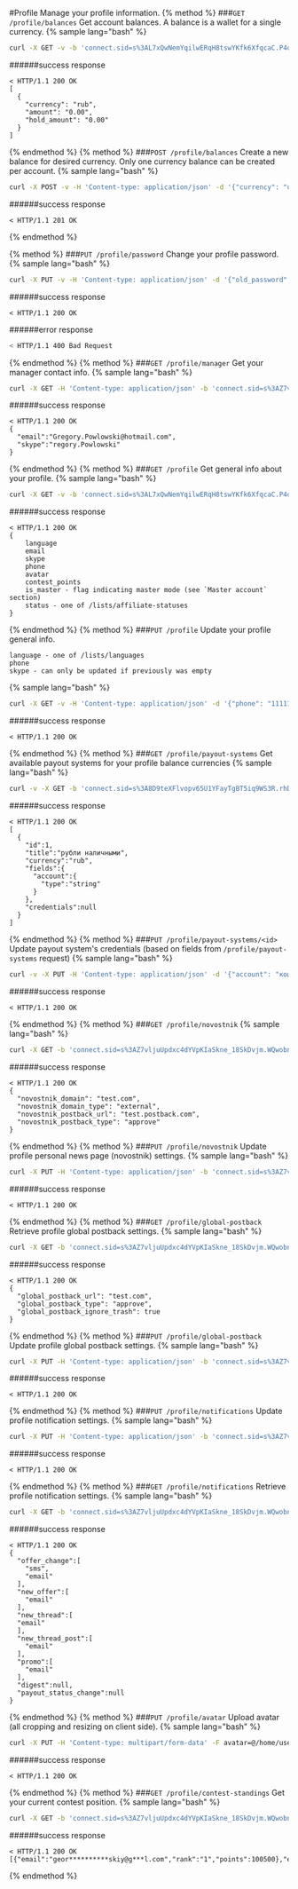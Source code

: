 #Profile
Manage your profile information.
{% method %}
###`GET /profile/balances`
Get account balances. A balance is a wallet for a single currency.
{% sample lang="bash" %}
```bash
curl -X GET -v -b 'connect.sid=s%3AL7xQwNemYqilwERqH8tswYKfk6XfqcaC.P4qkrt3mUix3Dw6A2ze7Z9phswc%2FHIKqGYZ4YJyLYE0' http://dashboard.everad.com/v2/profile/balances
```
######success response
```
< HTTP/1.1 200 OK
[
  {
    "currency": "rub",
    "amount": "0.00",
    "hold_amount": "0.00"
  }
]
```
{% endmethod %}
{% method %}
###`POST /profile/balances`
Create a new balance for desired currency. Only one currency balance can be created per account.
{% sample lang="bash" %}
```bash
curl -X POST -v -H 'Content-type: application/json' -d '{"currency": "usd"}' -b 'connect.sid=s%3AL7xQwNemYqilwERqH8tswYKfk6XfqcaC.P4qkrt3mUix3Dw6A2ze7Z9phswc%2FHIKqGYZ4YJyLYE0' http://dashboard.everad.com/v2/profile/balances
```
######success response
```
< HTTP/1.1 201 OK
```
{% endmethod %}

{% method %}
###`PUT /profile/password`
Change your profile password.
{% sample lang="bash" %}
```bash
curl -X PUT -v -H 'Content-type: application/json' -d '{"old_password": "1", "new_password":"2"}' -b 'connect.sid=s%3AL7xQwNemYqilwERqH8tswYKfk6XfqcaC.P4qkrt3mUix3Dw6A2ze7Z9phswc%2FHIKqGYZ4YJyLYE0' http://dashboard.everad.com/v2/profile/password
```
######success response
```
< HTTP/1.1 200 OK
```
######error response
```bash
< HTTP/1.1 400 Bad Request
```
{% endmethod %}
{% method %}
###`GET /profile/manager`
Get your manager contact info.
{% sample lang="bash" %}
```bash
curl -X GET -H 'Content-type: application/json' -b 'connect.sid=s%3AZ7vljuUpdxc4dYVpKIaSkne_18SkDvjm.WQwobn6eVQ%2BNOo%2FOtmocjGRm8HZcQxw9c2W9ncpa7RM' -v http://dashboard.everad.com/v2/profile/manager
```
######success response
```
< HTTP/1.1 200 OK
{
  "email":"Gregory.Powlowski@hotmail.com",
  "skype":"regory.Powlowski"
}
```
{% endmethod %}
{% method %}
###`GET /profile`
Get general info about your profile.
{% sample lang="bash" %}
```bash
curl -X GET -v -b 'connect.sid=s%3AL7xQwNemYqilwERqH8tswYKfk6XfqcaC.P4qkrt3mUix3Dw6A2ze7Z9phswc%2FHIKqGYZ4YJyLYE0' http://dashboard.everad.com/v2/profile
```
######success response
```
< HTTP/1.1 200 OK
{
    language
    email
    skype
    phone
    avatar
    contest_points
    is_master - flag indicating master mode (see `Master account` section)
    status - one of /lists/affiliate-statuses
}
```
{% endmethod %}
{% method %}
###`PUT /profile`
Update your profile general info.
```
language - one of /lists/languages
phone
skype - can only be updated if previously was empty
```
{% sample lang="bash" %}
```bash
curl -X GET -v -H 'Content-type: application/json' -d '{"phone": "11111"}' -b 'connect.sid=s%3AL7xQwNemYqilwERqH8tswYKfk6XfqcaC.P4qkrt3mUix3Dw6A2ze7Z9phswc%2FHIKqGYZ4YJyLYE0' http://dashboard.everad.com/v2/profile
```
######success response
```
< HTTP/1.1 200 OK
```
{% endmethod %}
{% method %}
###`GET /profile/payout-systems`
Get available payout systems for your profile balance currencies
{% sample lang="bash" %}
```bash
curl -v -X GET -b 'connect.sid=s%3A8D9teXFlvopv65U1YFayTgBT5iq9WS3R.rhDzTzI4blRSzPwGe6P0PNiZa0otDLMvF4rwsEK4QuU' http://dashboard.everad.com/v2/profile/payout-systems
```
######success response
```
< HTTP/1.1 200 OK
[
  {
    "id":1,
    "title":"рубли наличными",
    "currency":"rub",
    "fields":{
      "account":{
        "type":"string"
      }
    },
    "credentials":null
  }
]
```
{% endmethod %}
{% method %}
###`PUT /profile/payout-systems/<id>`
Update payout system's credentials (based on fields from `/profile/payout-systems` request)
{% sample lang="bash" %}
```bash
curl -v -X PUT -H 'Content-type: application/json' -d '{"account": "кошель"}' -b 'connect.sid=s%3A8D9teXFlvopv65U1YFayTgBT5iq9WS3R.rhDzTzI4blRSzPwGe6P0PNiZa0otDLMvF4rwsEK4QuU' http://dashboard.everad.com/v2/profile/payout-systems/1
```
######success response
```
< HTTP/1.1 200 OK
```
{% endmethod %}
{% method %}
###`GET /profile/novostnik`
{% sample lang="bash" %}
```bash
curl -X GET -b 'connect.sid=s%3AZ7vljuUpdxc4dYVpKIaSkne_18SkDvjm.WQwobn6eVQ%2BNOo%2FOtmocjGRm8HZcQxw9c2W9ncpa7RM' -v http://dashboard.everad.com/v2/profile/novostnik
```
######success response
```
< HTTP/1.1 200 OK
{
  "novostnik_domain": "test.com",
  "novostnik_domain_type": "external",
  "novostnik_postback_url": "test.postback.com",
  "novostnik_postback_type": "approve"
}
```
{% endmethod %}
{% method %}
###`PUT /profile/novostnik`
Update profile personal news page (novostnik) settings.
{% sample lang="bash" %}
```bash
curl -X PUT -H 'Content-type: application/json' -b 'connect.sid=s%3AZ7vljuUpdxc4dYVpKIaSkne_18SkDvjm.WQwobn6eVQ%2BNOo%2FOtmocjGRm8HZcQxw9c2W9ncpa7RM' -d '{ "novostnik_domain": "test.com", "novostnik_domain_type": "external", "novostnik_postback_url": "test.postback.com", "novostnik_postback_type": "approve", "novostnik_postback_ignore_trash": true}' -v http://dashboard.everad.com/v2/profile/novostnik
```
######success response
```
< HTTP/1.1 200 OK
```
{% endmethod %}
{% method %}
###`GET /profile/global-postback`
Retrieve profile global postback settings.
{% sample lang="bash" %}
```bash
curl -X GET -b 'connect.sid=s%3AZ7vljuUpdxc4dYVpKIaSkne_18SkDvjm.WQwobn6eVQ%2BNOo%2FOtmocjGRm8HZcQxw9c2W9ncpa7RM' -v http://dashboard.everad.com/v2/profile/global-postback
```
######success response
```
< HTTP/1.1 200 OK
{
  "global_postback_url": "test.com",
  "global_postback_type": "approve",
  "global_postback_ignore_trash": true
}
```
{% endmethod %}
{% method %}
###`PUT /profile/global-postback`
Update profile global postback settings.
{% sample lang="bash" %}
```bash
curl -X PUT -H 'Content-type: application/json' -b 'connect.sid=s%3AZ7vljuUpdxc4dYVpKIaSkne_18SkDvjm.WQwobn6eVQ%2BNOo%2FOtmocjGRm8HZcQxw9c2W9ncpa7RM' -d '{ "global_postback_url": "test.com", "global_postback_type": "approve", "global_postback_ignore_trash": true }' -v http://dashboard.everad.com/v2/profile/global-postback
```
######success response
```
< HTTP/1.1 200 OK
```
{% endmethod %}
{% method %}
###`PUT /profile/notifications`
Update profile notification settings.
{% sample lang="bash" %}
```bash
curl -X PUT -H 'Content-type: application/json' -b 'connect.sid=s%3AZ7vljuUpdxc4dYVpKIaSkne_18SkDvjm.WQwobn6eVQ%2BNOo%2FOtmocjGRm8HZcQxw9c2W9ncpa7RM' -d '{ "offer_change": [], "new_offer": ["sms"], "new_ticket": ["email", "sms"] }' -v http://dashboard.everad.com/v2/profile/notifications
```
######success response
```
< HTTP/1.1 200 OK
```
{% endmethod %}
{% method %}
###`GET /profile/notifications`
Retrieve profile notification settings.
{% sample lang="bash" %}
```bash
curl -X GET -b 'connect.sid=s%3AZ7vljuUpdxc4dYVpKIaSkne_18SkDvjm.WQwobn6eVQ%2BNOo%2FOtmocjGRm8HZcQxw9c2W9ncpa7RM' -v http://dashboard.everad.com/v2/profile/notifications
```
######success response
```
< HTTP/1.1 200 OK
{
  "offer_change":[
    "sms",
    "email"
  ],
  "new_offer":[
    "email"
  ],
  "new_thread":[
  "email"
  ],
  "new_thread_post":[
    "email"
  ],
  "promo":[
    "email"
  ],
  "digest":null,
  "payout_status_change":null
}
```
{% endmethod %}
{% method %}
###`PUT /profile/avatar`
Upload avatar (all cropping and resizing on client side).
{% sample lang="bash" %}
```bash
curl -X PUT -H 'Content-type: multipart/form-data' -F avatar=@/home/user/me.jpg -v http://dashboard.everad.com/v2/profile/avatar
```
######success response
```
< HTTP/1.1 200 OK
```
{% endmethod %}
{% method %}
###`GET /profile/contest-standings`
Get your current contest position.
{% sample lang="bash" %}
```bash
curl -X GET -b 'connect.sid=s%3AZ7vljuUpdxc4dYVpKIaSkne_18SkDvjm.WQwobn6eVQ%2BNOo%2FOtmocjGRm8HZcQxw9c2W9ncpa7RM' -v http://dashboard.everad.com/v2/profile/contest-standings
```
######success response
```
< HTTP/1.1 200 OK
[{"email":"geor**********skiy@g***l.com","rank":"1","points":100500},"email":"Wil********y89@y***o.com","rank":"2","points":10050}]
```
{% endmethod %}